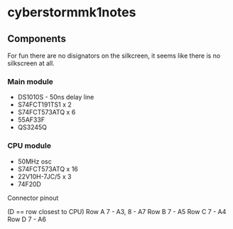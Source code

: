 # cyberstormmk1notes

## Components

For fun there are no disignators on the silkcreen, it seems like there is no silkscreen at all.

### Main module

- DS1010S - 50ns delay line
- S74FCT191TS1 x 2
- S74FCT573ATQ x 6
- 55AF33F
- QS3245Q
  

### CPU module

- 50MHz osc
- S74FCT573ATQ x 16
- 22V10H-7JC/5 x 3
- 74F20D

Connector pinout

(D == row closest to CPU)
Row A  7 - A3, 8 - A7
Row B  7 - A5
Row C  7 - A4
Row D 7 - A6
